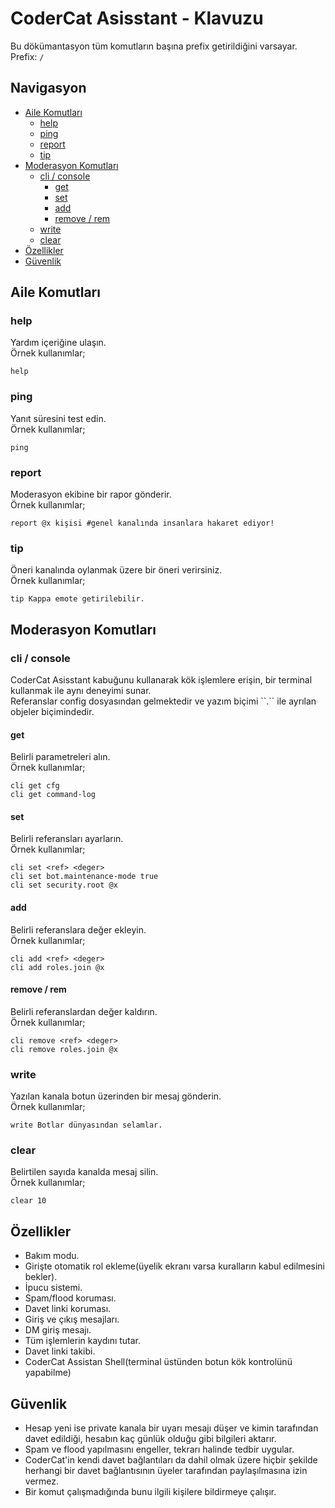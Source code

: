 # CoderCat Asisstant - Klavuzu

Bu dökümantasyon tüm komutların başına prefix getirildiğini varsayar.
<br>
Prefix: ``/``

## Navigasyon
+ [Aile Komutları](#aile_komutlari)
  + [help](#help)
  + [ping](#ping)
  + [report](#report)
  + [tip](#tip)
+ [Moderasyon Komutları](#moderasyon_komutlari)
  + [cli / console](#cli)
    + [get](#cli_get)
    + [set](#cli_set)
    + [add](#cli_add)
    + [remove / rem](#cli_remove)
  + [write](#write)
  + [clear](#clear)
+ [Özellikler](#features)
+ [Güvenlik](#security)

<h2 id="aile_komutlari">Aile Komutları</h2>

<h3 id="help">help</h3>
Yardım içeriğine ulaşın.
<br>
Örnek kullanımlar;

```
help
```

<h3 id="ping">ping</h3>
Yanıt süresini test edin.
<br>
Örnek kullanımlar;

```
ping
```

<h3 id="report">report</h3>
Moderasyon ekibine bir rapor gönderir.
<br>
Örnek kullanımlar;

```
report @x kişisi #genel kanalında insanlara hakaret ediyor!
```

<h3 id="tip">tip</h3>
Öneri kanalında oylanmak üzere bir öneri verirsiniz.
<br>
Örnek kullanımlar;

```
tip Kappa emote getirilebilir.
```

<h2 id="moderasyon_komutlari">Moderasyon Komutları</h2>

<h3 id="cli">cli / console</h3>
CoderCat Asisstant kabuğunu kullanarak kök işlemlere erişin, bir terminal kullanmak ile aynı deneyimi sunar. <br>
Referanslar config dosyasından gelmektedir ve yazım biçimi ``.`` ile ayrılan objeler biçimindedir.

<h4 id="cli_get">get</h4>
Belirli parametreleri alın.

<br>
Örnek kullanımlar;

```
cli get cfg
cli get command-log
```

<h4 id="cli_set">set</h4>
Belirli referansları ayarların.

<br>
Örnek kullanımlar;

```
cli set <ref> <deger>
cli set bot.maintenance-mode true
cli set security.root @x
```

<h4 id="cli_add">add</h4>
Belirli referanslara değer ekleyin.
<br>
Örnek kullanımlar;

```
cli add <ref> <deger>
cli add roles.join @x
```

<h4 id="cli_remove">remove / rem</h4>
Belirli referanslardan değer kaldırın.
<br>
Örnek kullanımlar;

```
cli remove <ref> <deger>
cli remove roles.join @x
```

<h3 id="write">write</h3>
Yazılan kanala botun üzerinden bir mesaj gönderin.
<br>
Örnek kullanımlar;

```
write Botlar dünyasından selamlar.
```

<h3 id="clear">clear</h3>
Belirtilen sayıda kanalda mesaj silin.
<br>
Örnek kullanımlar;

```
clear 10
```


<h2 id="features">Özellikler</h2>

+ Bakım modu.
+ Girişte otomatik rol ekleme(üyelik ekranı varsa kuralların kabul edilmesini bekler).
+ İpucu sistemi.
+ Spam/flood koruması.
+ Davet linki koruması.
+ Giriş ve çıkış mesajları.
+ DM giriş mesajı.
+ Tüm işlemlerin kaydını tutar.
+ Davet linki takibi.
+ CoderCat Assistan Shell(terminal üstünden botun kök kontrolünü yapabilme)

<h2 id="security">Güvenlik</h2>

+ Hesap yeni ise private kanala bir uyarı mesajı düşer ve kimin tarafından davet edildiği, hesabın kaç günlük olduğu gibi bilgileri aktarır.
+ Spam ve flood yapılmasını engeller, tekrarı halinde tedbir uygular.
+ CoderCat'in kendi davet bağlantıları da dahil olmak üzere hiçbir şekilde herhangi bir davet bağlantısının üyeler tarafından paylaşılmasına izin vermez.
+ Bir komut çalışmadığında bunu ilgili kişilere bildirmeye çalışır.
